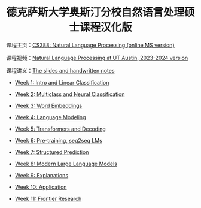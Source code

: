 <div align="center">
  <h1>德克萨斯大学奥斯汀分校自然语言处理硕士课程汉化版</h1>
</div>

课程主页：[CS388: Natural Language Processing (online MS version)](https://www.cs.utexas.edu/~gdurrett/courses/online-course/materials.html)

课程视频：[Natural Language Processing at UT Austin, 2023-2024 version](https://www.youtube.com/playlist?list=PLofp2YXfp7TZZ5c7HEChs0_wfEfewLDs7)

课程讲义：[The slides and handwritten notes](resources/slides-notes)


* [Week 1: Intro and Linear Classification](./src/week1/README.md)

* [Week 2: Multiclass and Neural Classification](./src/week2/README.md)

* [Week 3: Word Embeddings](./src/week3/README.md)

* [Week 4: Language Modeling](./src/week4/README.md)

* [Week 5: Transformers and Decoding](./src/week5/README.md)

* [Week 6: Pre-training, seq2seq LMs](./src/week6/README.md)

* [Week 7: Structured Prediction](./src/week7/README.md)

* [Week 8: Modern Large Language Models](./src/week8/README.md)

* [Week 9: Explanations](./src/week9/README.md)

* [Week 10: Application](./src/week10/README.md)

* [Week 11: Frontier Research](./src/week11/README.md)
